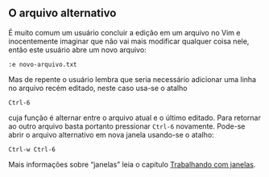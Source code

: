 O arquivo alternativo
---------------------

É muito comum um usuário concluir a edição em um arquivo no Vim e
inocentemente imaginar que não vai mais modificar qualquer coisa nele,
então este usuário abre um novo arquivo:
```
:e novo-arquivo.txt
```
Mas de repente o usuário lembra que seria necessário adicionar uma linha
no arquivo recém editado, neste caso usa-se o atalho
```
Ctrl-6
```
cuja função é alternar entre o arquivo atual e o último editado. Para
retornar ao outro arquivo basta portanto pressionar `Ctrl-6` novamente.
Pode-se abrir o arquivo alternativo em nova janela usando-se o atalho:
```
Ctrl-w Ctrl-6
```
Mais informações sobre “janelas” leia o capítulo [Trabalhando com janelas](../capitulo_7/trabalhando_com_janelas.md).
